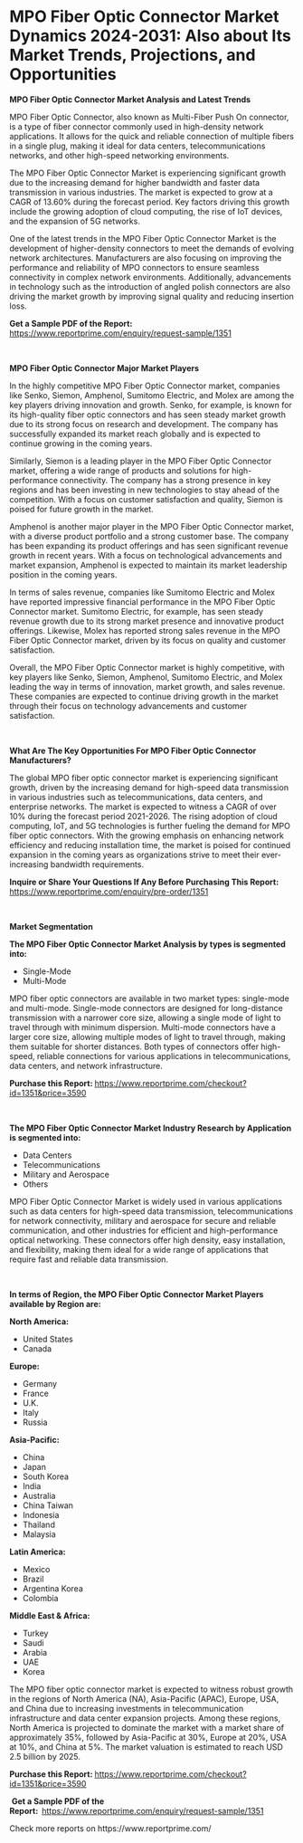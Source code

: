<p><h1>MPO Fiber Optic Connector Market Dynamics 2024-2031: Also about Its Market Trends, Projections, and Opportunities</h1></p><p><strong>MPO Fiber Optic Connector Market Analysis and Latest Trends</strong></p>
<p><p>MPO Fiber Optic Connector, also known as Multi-Fiber Push On connector, is a type of fiber connector commonly used in high-density network applications. It allows for the quick and reliable connection of multiple fibers in a single plug, making it ideal for data centers, telecommunications networks, and other high-speed networking environments.</p><p>The MPO Fiber Optic Connector Market is experiencing significant growth due to the increasing demand for higher bandwidth and faster data transmission in various industries. The market is expected to grow at a CAGR of 13.60% during the forecast period. Key factors driving this growth include the growing adoption of cloud computing, the rise of IoT devices, and the expansion of 5G networks.</p><p>One of the latest trends in the MPO Fiber Optic Connector Market is the development of higher-density connectors to meet the demands of evolving network architectures. Manufacturers are also focusing on improving the performance and reliability of MPO connectors to ensure seamless connectivity in complex network environments. Additionally, advancements in technology such as the introduction of angled polish connectors are also driving the market growth by improving signal quality and reducing insertion loss.</p></p>
<p><strong>Get a Sample PDF of the Report:&nbsp;</strong> <a href="https://www.reportprime.com/enquiry/request-sample/1351">https://www.reportprime.com/enquiry/request-sample/1351</a></p>
<p>&nbsp;</p>
<p><strong>MPO Fiber Optic Connector Major Market Players</strong></p>
<p><p>In the highly competitive MPO Fiber Optic Connector market, companies like Senko, Siemon, Amphenol, Sumitomo Electric, and Molex are among the key players driving innovation and growth. Senko, for example, is known for its high-quality fiber optic connectors and has seen steady market growth due to its strong focus on research and development. The company has successfully expanded its market reach globally and is expected to continue growing in the coming years.</p><p>Similarly, Siemon is a leading player in the MPO Fiber Optic Connector market, offering a wide range of products and solutions for high-performance connectivity. The company has a strong presence in key regions and has been investing in new technologies to stay ahead of the competition. With a focus on customer satisfaction and quality, Siemon is poised for future growth in the market.</p><p>Amphenol is another major player in the MPO Fiber Optic Connector market, with a diverse product portfolio and a strong customer base. The company has been expanding its product offerings and has seen significant revenue growth in recent years. With a focus on technological advancements and market expansion, Amphenol is expected to maintain its market leadership position in the coming years.</p><p>In terms of sales revenue, companies like Sumitomo Electric and Molex have reported impressive financial performance in the MPO Fiber Optic Connector market. Sumitomo Electric, for example, has seen steady revenue growth due to its strong market presence and innovative product offerings. Likewise, Molex has reported strong sales revenue in the MPO Fiber Optic Connector market, driven by its focus on quality and customer satisfaction.</p><p>Overall, the MPO Fiber Optic Connector market is highly competitive, with key players like Senko, Siemon, Amphenol, Sumitomo Electric, and Molex leading the way in terms of innovation, market growth, and sales revenue. These companies are expected to continue driving growth in the market through their focus on technology advancements and customer satisfaction.</p></p>
<p>&nbsp;</p>
<p><strong>What Are The Key Opportunities For MPO Fiber Optic Connector Manufacturers?</strong></p>
<p><p>The global MPO fiber optic connector market is experiencing significant growth, driven by the increasing demand for high-speed data transmission in various industries such as telecommunications, data centers, and enterprise networks. The market is expected to witness a CAGR of over 10% during the forecast period 2021-2026. The rising adoption of cloud computing, IoT, and 5G technologies is further fueling the demand for MPO fiber optic connectors. With the growing emphasis on enhancing network efficiency and reducing installation time, the market is poised for continued expansion in the coming years as organizations strive to meet their ever-increasing bandwidth requirements.</p></p>
<p><strong>Inquire or Share Your Questions If Any Before Purchasing This Report:</strong> <a href="https://www.reportprime.com/enquiry/pre-order/1351">https://www.reportprime.com/enquiry/pre-order/1351</a></p>
<p>&nbsp;</p>
<p><strong>Market Segmentation</strong></p>
<p><strong>The MPO Fiber Optic Connector Market Analysis by types is segmented into:</strong></p>
<p><ul><li>Single-Mode</li><li>Multi-Mode</li></ul></p>
<p><p>MPO fiber optic connectors are available in two market types: single-mode and multi-mode. Single-mode connectors are designed for long-distance transmission with a narrower core size, allowing a single mode of light to travel through with minimum dispersion. Multi-mode connectors have a larger core size, allowing multiple modes of light to travel through, making them suitable for shorter distances. Both types of connectors offer high-speed, reliable connections for various applications in telecommunications, data centers, and network infrastructure.</p></p>
<p><strong>Purchase this Report:&nbsp;</strong><a href="https://www.reportprime.com/checkout?id=1351&price=3590">https://www.reportprime.com/checkout?id=1351&price=3590</a></p>
<p>&nbsp;</p>
<p><strong>The MPO Fiber Optic Connector Market Industry Research by Application is segmented into:</strong></p>
<p><ul><li>Data Centers</li><li>Telecommunications</li><li>Military and Aerospace</li><li>Others</li></ul></p>
<p><p>MPO Fiber Optic Connector Market is widely used in various applications such as data centers for high-speed data transmission, telecommunications for network connectivity, military and aerospace for secure and reliable communication, and other industries for efficient and high-performance optical networking. These connectors offer high density, easy installation, and flexibility, making them ideal for a wide range of applications that require fast and reliable data transmission.</p></p>
<p>&nbsp;</p>
<p><strong>In terms of Region, the MPO Fiber Optic Connector Market Players available by Region are:</strong></p>
<p>
    <p> <strong> North America: </strong>
        <ul>
            <li>United States</li>
            <li>Canada</li>
        </ul>
        </p> 
    <p> <strong> Europe: </strong>
        <ul>
            <li>Germany</li>
            <li>France</li>
            <li>U.K.</li>
            <li>Italy</li>
            <li>Russia</li>
        </ul>
        </p> 
    <p> <strong> Asia-Pacific: </strong>
        <ul>
            <li>China</li>
            <li>Japan</li>
            <li>South Korea</li>
            <li>India</li>
            <li>Australia</li>
            <li>China Taiwan</li>
            <li>Indonesia</li>
            <li>Thailand</li>
            <li>Malaysia</li>
        </ul>
        </p> 
    <p> <strong> Latin America: </strong>
        <ul>
            <li>Mexico</li>
            <li>Brazil</li>
            <li>Argentina Korea</li>
            <li>Colombia</li>
        </ul>
        </p> 
    <p> <strong> Middle East & Africa: </strong>
        <ul>
            <li>Turkey</li>
            <li>Saudi</li>
            <li>Arabia</li>
            <li>UAE</li>
            <li>Korea</li>
        </ul>
    </p>
    </p>
<p><p>The MPO fiber optic connector market is expected to witness robust growth in the regions of North America (NA), Asia-Pacific (APAC), Europe, USA, and China due to increasing investments in telecommunication infrastructure and data center expansion projects. Among these regions, North America is projected to dominate the market with a market share of approximately 35%, followed by Asia-Pacific at 30%, Europe at 20%, USA at 10%, and China at 5%. The market valuation is estimated to reach USD 2.5 billion by 2025.</p></p>
<p><strong>Purchase this Report: </strong><a href="https://www.reportprime.com/checkout?id=1351&price=3590">https://www.reportprime.com/checkout?id=1351&price=3590</a></p>
<p>&nbsp;<strong>Get a Sample PDF of the Report:&nbsp;&nbsp;</strong><a href="https://www.reportprime.com/enquiry/request-sample/1351">https://www.reportprime.com/enquiry/request-sample/1351</a></p>
<p><strong></strong></p>
<p>Check more reports on https://www.reportprime.com/</p>